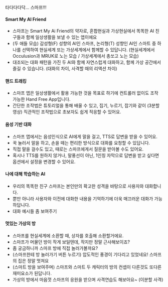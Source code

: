 타다다다닥... 스마프!!!

#### Smart My AI Friend
- 스마프는 Smart My Ai Friend의 약자로, 혼합현실과 가상현실에서 똑똑한 AI 친구들과 함께 일상생활을 보낼 수 있는 앱이에요
-  (두 애들 모습) 감성형(F) 성향의 AI인 스마프, 논리형(T) 성향인 AI인 스마트 중 하나를 선택하여 현실세계 또는 가상세계에서 함께할 수 있답니다. (현실세계에서 Occulusion과 MRUK로 노는 모습 / 가상세계에서 총쏘고 노는 모습)
- 대조되는 대화 패턴을 가진 두 AI와 함께 자연스럽게 대화하고, 함께 가상 공간에서 즐길 수 있습니다. (대화의 차이, 사격할 때의 리액션 차이)
#### 핸드 트래킹
- 스마프 앱은 일상생활에서 활용 가능한 것을 목표로 하기에 컨트롤러 없이도 조작 가능한 Hand Free App입니다.
- 간단한 조작법은 튜토리얼을 통해 배울 수 있고, 집기, 누르기, 잡기와 같이 (3분할 영상) 직관적인 조작법으로 초보자도 쉽게 적응할 수 있어요.
#### 음성 기반 대화
- 스마프 앱에서는 음성인식으로 AI에게 말을 걸고, TTS로 답변을 받을 수 있어요.
- 꾹 눌러서 말을 하고, 손을 떼는 편리한 방식으로 대화를 요청할 수 있답니다.
- 직접 말을 걸수도 있고, 때로는 스마프에게서 질문을 받아볼 수도 있어요.
- 혹시나 TTS를 원하지 않거나, 말풍선이 아닌, 1인칭 자막으로 답변을 받고 싶다면 옵션에서 설정을 변경할 수 있어요.
#### 나에 대해 학습하는 AI
- 우리의 똑똑한 친구 스마프는 본인만의 확고한 성격을 바탕으로 사용자와 대화합니다.
- 뿐만 아니라 사용자와 이전에 대화한 내용을 기억하기에 더욱 매끄러운 대화가 가능하답니다.
- 대화 예시들 좀 보여주기
#### 멋있는 가상의 방
- 스마프를 현실세계에 소환할 때, 상자를 호출해 소환할거에요.
- 스마프가 머물던 방이 작게 보일텐데, 작지만 정말 근사해보이죠?
- 좀 궁금하니까 스마프 방에 직접 놀러가볼까요?
- (스마프한테 방 놀러가기 버튼 누르기) 압도적인 풍경이 기다리고 있었네요! 스마프의 집은 정말 멋져요
- (스마트 방을 보여주며) 스마프와 스마트 두 캐릭터의 방의 컨셉이 다른것도 또다른 재미요소가 된답니다. 
- 가상의 방에서 마음껏 스마프의 응원을 받으며 사격연습도 해보아요~ (이분할 사격)
